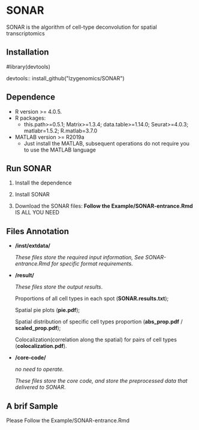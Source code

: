 # SONAR
SONAR is the algorithm of cell-type deconvolution for spatial transcriptomics

## Installation
#library(devtools)

devtools:: install_github("lzygenomics/SONAR")

## Dependence

- R version >= 4.0.5.
- R packages: 
  - this.path>=0.5.1; Matrix>=1.3.4; data.table>=1.14.0; Seurat>=4.0.3;  matlabr=1.5.2; R.matlab=3.7.0
- MATLAB version >= R2019a 
  - Just install the MATLAB, subsequent operations do not require you to use the MATLAB language

## Run SONAR

1. Install the dependence

2. Install SONAR

3. Download the SONAR files: **Follow the Example/SONAR-entrance.Rmd** IS ALL YOU NEED

## Files Annotation

- **/inst/extdata/**	

  *These files store the required input information, See SONAR-entrance.Rmd for specific format requirements.*


- **/result/**

  *These files store the output results*.

  Proportions of all cell types in each spot (**SONAR.results.txt**);

  Spatial pie plots (**pie.pdf**);

  Spatial distribution of specific cell types proportion (**abs_prop.pdf** / **scaled_prop.pdf**);

  Colocalization(correlation along the spatial) for pairs of cell types (**colocalization.pdf**).


- **/core-code/**	

  *no need to operate.* 

  *These files store the core code, and store the preprocessed data that delivered to SONAR*.
  
## A brif Sample

Please Follow the Example/SONAR-entrance.Rmd
